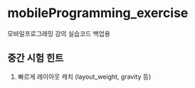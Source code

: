 # mobileProgramming_exercise
모바일프로그래밍 강의 실습코드 백업용

## 중간 시험 힌트
1. 빠르게 레이아웃 캐치 (layout_weight, gravity 등)